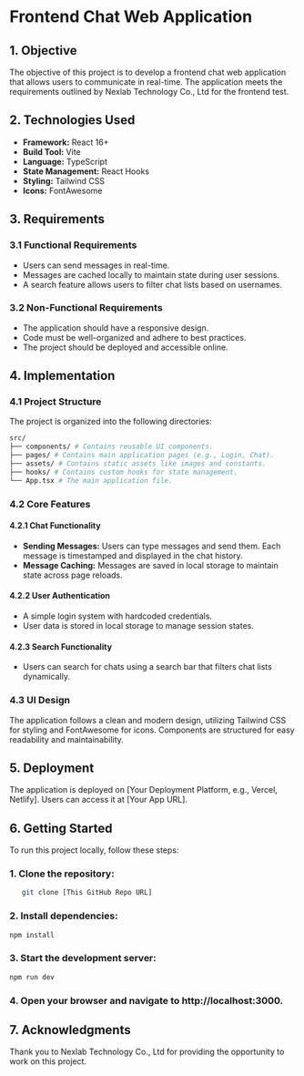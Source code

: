# Frontend Chat Web Application

## 1. Objective
The objective of this project is to develop a frontend chat web application that allows users to communicate in real-time. The application meets the requirements outlined by Nexlab Technology Co., Ltd for the frontend test.

## 2. Technologies Used
- **Framework:** React 16+
- **Build Tool:** Vite
- **Language:** TypeScript
- **State Management:** React Hooks
- **Styling:** Tailwind CSS
- **Icons:** FontAwesome

## 3. Requirements

### 3.1 Functional Requirements
- Users can send messages in real-time.
- Messages are cached locally to maintain state during user sessions.
- A search feature allows users to filter chat lists based on usernames.

### 3.2 Non-Functional Requirements
- The application should have a responsive design.
- Code must be well-organized and adhere to best practices.
- The project should be deployed and accessible online.

## 4. Implementation

### 4.1 Project Structure
The project is organized into the following directories:
```bash
src/ 
├── components/ # Contains reusable UI components. 
├── pages/ # Contains main application pages (e.g., Login, Chat). 
├── assets/ # Contains static assets like images and constants. 
├── hooks/ # Contains custom hooks for state management. 
└── App.tsx # The main application file.
```

### 4.2 Core Features

#### 4.2.1 Chat Functionality
- **Sending Messages:** Users can type messages and send them. Each message is timestamped and displayed in the chat history.
- **Message Caching:** Messages are saved in local storage to maintain state across page reloads.

#### 4.2.2 User Authentication
- A simple login system with hardcoded credentials.
- User data is stored in local storage to manage session states.

#### 4.2.3 Search Functionality
- Users can search for chats using a search bar that filters chat lists dynamically.

### 4.3 UI Design
The application follows a clean and modern design, utilizing Tailwind CSS for styling and FontAwesome for icons. Components are structured for easy readability and maintainability.

## 5. Deployment
The application is deployed on [Your Deployment Platform, e.g., Vercel, Netlify]. Users can access it at [Your App URL].

## 6. Getting Started
To run this project locally, follow these steps:

### 1. Clone the repository:
```bash
   git clone [This GitHub Repo URL]
```
### 2. Install dependencies:
```bash
npm install
```
### 3. Start the development server:
```bash
npm run dev
```
### 4. Open your browser and navigate to http://localhost:3000.


## 7. Acknowledgments
Thank you to Nexlab Technology Co., Ltd for providing the opportunity to work on this project.
